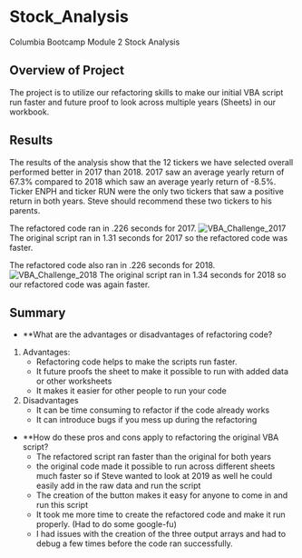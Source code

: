 # **Stock_Analysis**
Columbia Bootcamp Module 2 Stock Analysis

## **Overview of Project**
The project is to utilize our refactoring skills to make our initial VBA script run faster and future proof to look across multiple years (Sheets) in our workbook.

## **Results**
The results of the analysis show that the 12 tickers we have selected overall performed better in 2017 than 2018. 2017 saw an average yearly return of 67.3% compared to 2018 which saw an average yearly return of -8.5%. Ticker ENPH and ticker RUN were the only two tickers that saw a positive return in both years. Steve should recommend these two tickers to his parents. 

The refactored code ran in .226 seconds for 2017. ![VBA_Challenge_2017](https://user-images.githubusercontent.com/84791455/123522679-a3a4c600-d673-11eb-985b-a30e31fb97ac.PNG) The original script ran in 1.31 seconds for 2017 so the refactored code was faster. 

The refactored code also ran in .226 seconds for 2018. ![VBA_Challenge_2018](https://user-images.githubusercontent.com/84791455/123522686-b5866900-d673-11eb-8eee-359e9b11f686.PNG) The original script ran in 1.34 seconds for 2018 so our refactored code was again faster. 

## **Summary**
- **What are the advantages or disadvantages of refactoring code?
1. Advantages:
	 - Refactoring code helps to make the scripts run faster.
	 - It future proofs the sheet to make it possible to run with added data or other worksheets
	 - It makes it easier for other people to run your code
2. Disadvantages
	 - It can be time consuming to refactor if the code already works
	 - It can introduce bugs if you mess up during the refactoring

- **How do these pros and cons apply to refactoring the original VBA script?
	 - The refactored script ran faster than the original for both years
	 - the original code made it possible to run across different sheets much faster so if Steve wanted to look at 2019 as well he could easily add in the raw data and run the script
	 - The creation of the button makes it easy for anyone to come in and run this script
	 - It took me more time to create the refactored code and make it run properly. (Had to do some google-fu)
	 - I had issues with the creation of the three output arrays and had to debug a few times before the code ran successfully. 
